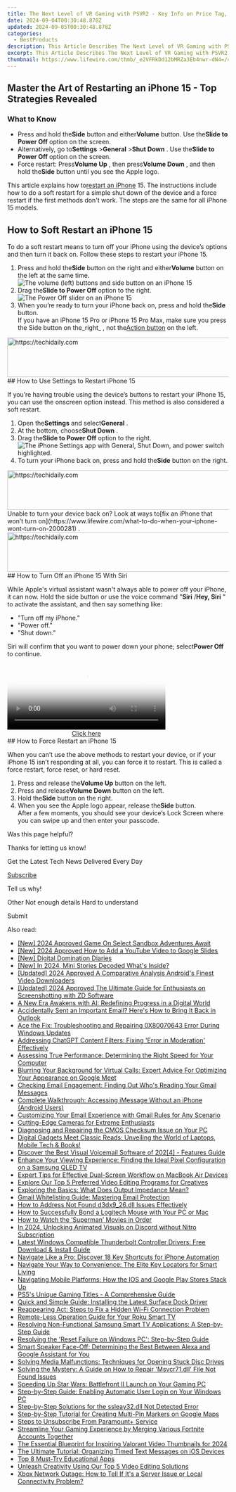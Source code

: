 ```yaml
---
title: The Next Level of VR Gaming with PSVR2 - Key Info on Price Tag, Spec Sheets & Arrival Date
date: 2024-09-04T00:30:48.878Z
updated: 2024-09-05T00:30:48.878Z
categories:
  - BestProducts
description: This Article Describes The Next Level of VR Gaming with PSVR2 - Key Info on Price Tag, Spec Sheets & Arrival Date
excerpt: This Article Describes The Next Level of VR Gaming with PSVR2 - Key Info on Price Tag, Spec Sheets & Arrival Date
thumbnail: https://www.lifewire.com/thmb/_e2VFRkDd12bMRZa3Eb4nwr-dN4=/400x300/filters:no_upscale():max_bytes(150000):strip_icc():format(webp)/psvr2-headset-controllers-45d5e11f5c364b2faff3a67d9e13861c.jpg
---
```


## Master the Art of Restarting an iPhone 15 - Top Strategies Revealed
### What to Know

* Press and hold the**Side** button and either**Volume** button. Use the**Slide to Power Off** option on the screen.
* Alternatively, go to**Settings** \>**General** \>**Shut Down** . Use the**Slide to Power Off** option on the screen.
* Force restart: Press**Volume Up** , then press**Volume Down** , and then hold the**Side** button until you see the Apple logo.

 This article explains how to[restart an iPhone](https://www.lifewire.com/how-to-restart-iphone-2000288) 15\. The instructions include how to do a soft restart for a simple shut down of the device and a force restart if the first methods don't work. The steps are the same for all iPhone 15 models.

## How to Soft Restart an iPhone 15

 To do a soft restart means to turn off your iPhone using the device’s options and then turn it back on. Follow these steps to restart your iPhone 15.

1. Press and hold the**Side** button on the right and either**Volume** button on the left at the same time.  
![The volume (left) buttons and side button on an iPhone 15](https://www.lifewire.com/thmb/TmHUOU_P6SpM3wMTkgaBlQ6knbg=/1500x0/filters:no_upscale():max_bytes(150000):strip_icc():format(webp)/Side-and-Volume-buttons-on-iPhone-15-Pro-ce7f29a6f4bb4cf3bb66ea8b0b928ba3.jpg)
2. Drag the**Slide to Power Off** option to the right.  
![The Power Off slider on an iPhone 15](https://www.lifewire.com/thmb/_gkqlHLFwAAe43qTejESczVRQeE=/1500x0/filters:no_upscale():max_bytes(150000):strip_icc():format(webp)/iPhone15-Power-Off-Slider-8662940-84a3f064e5dc4278b8c8abb4a8bcbf56-a833a36d8094471694b628adb004cc60.jpg)
3. When you’re ready to turn your iPhone back on, press and hold the**Side** button.  
 If you have an iPhone 15 Pro or iPhone 15 Pro Max, make sure you press the Side button on the_right_ , not the[Action button](https://www.lifewire.com/use-action-button-on-iphone-15-pro-7972021) on the left.

<!-- affiliate ads begin -->
<a href="https://coinrule.sjv.io/c/5597632/1958378/18409" target="_top" id="1958378">
  <img src="//a.impactradius-go.com/display-ad/18409-1958378" border="0" alt="https://techidaily.com" width="728" height="90"/>
</a>
<img height="0" width="0" src="https://coinrule.sjv.io/i/5597632/1958378/18409" style="position:absolute;visibility:hidden;" border="0" />
<!-- affiliate ads end -->
## How to Use Settings to Restart iPhone 15

 If you’re having trouble using the device’s buttons to restart your iPhone 15, you can use the onscreen option instead. This method is also considered a soft restart.

1. Open the**Settings** and select**General** .
2. At the bottom, choose**Shut Down** .
3. Drag the**Slide to Power Off** option to the right.  
![The iPhone Settings app with General, Shut Down, and power switch highlighted.](https://www.lifewire.com/thmb/qkqSasRdubWydWHUBG5CkQeJstI=/1500x0/filters:no_upscale():max_bytes(150000):strip_icc():format(webp)/Turn-Of-iPhone-15-Pro-in-Settings-6be83e8413504c42b9bc2f146153f7da.jpg)
4. To turn your iPhone back on, press and hold the**Side** button on the right.  
<!-- affiliate ads begin -->
<a href="https://appsumo.8odi.net/c/5597632/2075472/7443" target="_top" id="2075472">
  <img src="//a.impactradius-go.com/display-ad/7443-2075472" border="0" alt="https://techidaily.com" width="728" height="90"/>
</a>
<img height="0" width="0" src="https://appsumo.8odi.net/i/5597632/2075472/7443" style="position:absolute;visibility:hidden;" border="0" />
<!-- affiliate ads end -->
 Unable to turn your device back on? Look at ways to[fix an iPhone that won’t turn on](https://www.lifewire.com/what-to-do-when-your-iphone-wont-turn-on-2000281) .

<!-- affiliate ads begin -->
<a href="https://appsumo.8odi.net/c/5597632/2100538/7443" target="_top" id="2100538">
  <img src="//a.impactradius-go.com/display-ad/7443-2100538" border="0" alt="https://techidaily.com" width="728" height="90"/>
</a>
<img height="0" width="0" src="https://appsumo.8odi.net/i/5597632/2100538/7443" style="position:absolute;visibility:hidden;" border="0" />
<!-- affiliate ads end -->
## How to Turn Off an iPhone 15 With Siri

 While Apple's virtual assistant wasn't always able to power off your iPhone, it can now. Hold the side button or use the voice command "**Siri** /**Hey, Siri** " to activate the assistant, and then say something like:

* "Turn off my iPhone."
* "Power off."
* "Shut down."

 Siri will confirm that you want to power down your phone; select**Power Off** to continue.

<!-- affiliate ads begin -->
<span id="1983588">
					<video width="360" height="150" style="cursor:pointer"
           poster="//a.impactradius-go.com/display-clicktoplayimage/1983588.png"
           onclick="if(!this.playClicked){this.play();this.setAttribute('controls',true);this.playClicked=true;}">
	   <source src="//a.impactradius-go.com/display-ad/22993-1983588">
	   <img src="//a.impactradius-go.com/display-clicktoplayimage/1983588.png" style="border: none; height: 100%; width: 100%; object-fit: contain">
	</video>
	<div style="width:360px;text-align:center"><a href="javascript:window.open(decodeURIComponent('https%3A%2F%2Fhomestyler.sjv.io%2Fc%2F5597632%2F1983588%2F22993'), '_blank');void(0);">Click here</a></div>
</span>
<img height="0" width="0" src="https://imp.pxf.io/i/5597632/1983588/22993" style="position:absolute;visibility:hidden;" border="0" />
<!-- affiliate ads end -->
## How to Force Restart an iPhone 15

 When you can’t use the above methods to restart your device, or if your iPhone 15 isn’t responding at all, you can force it to restart. This is called a force restart, force reset, or hard reset.

1. Press and release the**Volume Up** button on the left.
2. Press and release**Volume Down** button on the left.
3. Hold the**Side** button on the right.
4. When you see the Apple logo appear, release the**Side** button.  
 After a few moments, you should see your device’s Lock Screen where you can swipe up and then enter your passcode.

Was this page helpful?

Thanks for letting us know!

 Get the Latest Tech News Delivered Every Day

[Subscribe](https://www.lifewire.com/#)

Tell us why!

 Other  Not enough details  Hard to understand

 Submit

<ins class="adsbygoogle"
     style="display:block"
     data-ad-format="autorelaxed"
     data-ad-client="ca-pub-7571918770474297"
     data-ad-slot="1223367746"></ins>



<ins class="adsbygoogle"
     style="display:block"
     data-ad-client="ca-pub-7571918770474297"
     data-ad-slot="8358498916"
     data-ad-format="auto"
     data-full-width-responsive="true"></ins>

<span class="atpl-alsoreadstyle">Also read:</span>
<div><ul>
<li><a href="https://digital-screen-recording.techidaily.com/new-2024-approved-game-on-select-sandbox-adventures-await/"><u>[New] 2024 Approved  Game On  Select Sandbox Adventures Await</u></a></li>
<li><a href="https://eaxpv-info.techidaily.com/new-2024-approved-how-to-add-a-youtube-video-to-google-slides/"><u>[New] 2024 Approved  How to Add a YouTube Video to Google Slides</u></a></li>
<li><a href="https://twitter-videos.techidaily.com/new-digital-domination-diaries/"><u>[New] Digital Domination Diaries</u></a></li>
<li><a href="https://youtube-data.techidaily.com/n-2024-mini-stories-decoded-whats-inside/"><u>[New] In 2024, Mini Stories Decoded  What's Inside?</u></a></li>
<li><a href="https://youtube-blog.techidaily.com/ed-2024-approved-a-comparative-analysis-androids-finest-video-downloaders/"><u>[Updated] 2024 Approved  A Comparative Analysis  Android's Finest Video Downloaders</u></a></li>
<li><a href="https://screen-activity-recording.techidaily.com/updated-2024-approved-the-ultimate-guide-for-enthusiasts-on-screenshotting-with-zd-software/"><u>[Updated] 2024 Approved  The Ultimate Guide for Enthusiasts on Screenshotting with ZD Software</u></a></li>
<li><a href="https://techno-recovery.techidaily.com/a-new-era-awakens-with-ai-redefining-progress-in-a-digital-world/"><u>A New Era Awakens with AI: Redefining Progress in a Digital World</u></a></li>
<li><a href="https://techno-recovery.techidaily.com/1722873410868-accidentally-sent-an-important-email-heres-how-to-bring-it-back-in-outlook/"><u>Accidentally Sent an Important Email? Here's How to Bring It Back in Outlook</u></a></li>
<li><a href="https://win-howtos.techidaily.com/ace-the-fix-troubleshooting-and-repairing-0x80070643-error-during-windows-updates/"><u>Ace the Fix: Troubleshooting and Repairing 0X80070643 Error During Windows Updates</u></a></li>
<li><a href="https://techno-recovery.techidaily.com/addressing-chatgpt-content-filters-fixing-error-in-moderation-effectively/"><u>Addressing ChatGPT Content Filters: Fixing 'Error in Moderation' Effectively</u></a></li>
<li><a href="https://techno-recovery.techidaily.com/assessing-true-performance-determining-the-right-speed-for-your-computer/"><u>Assessing True Performance: Determining the Right Speed for Your Computer</u></a></li>
<li><a href="https://techno-recovery.techidaily.com/blurring-your-background-for-virtual-calls-expert-advice-for-optimizing-your-appearance-on-google-meet/"><u>Blurring Your Background for Virtual Calls: Expert Advice For Optimizing Your Appearance on Google Meet</u></a></li>
<li><a href="https://techno-recovery.techidaily.com/checking-email-engagement-finding-out-whos-reading-your-gmail-messages/"><u>Checking Email Engagement: Finding Out Who's Reading Your Gmail Messages</u></a></li>
<li><a href="https://techno-recovery.techidaily.com/complete-walkthrough-accessing-imessage-without-an-iphone-android-users/"><u>Complete Walkthrough: Accessing iMessage Without an iPhone (Android Users)</u></a></li>
<li><a href="https://techno-recovery.techidaily.com/customizing-your-email-experience-with-gmail-rules-for-any-scenario/"><u>Customizing Your Email Experience with Gmail Rules for Any Scenario</u></a></li>
<li><a href="https://extra-tips.techidaily.com/cutting-edge-cameras-for-extreme-enthusiasts/"><u>Cutting-Edge Cameras for Extreme Enthusiasts</u></a></li>
<li><a href="https://techno-recovery.techidaily.com/diagnosing-and-repairing-the-cmos-checksum-issue-on-your-pc/"><u>Diagnosing and Repairing the CMOS Checksum Issue on Your PC</u></a></li>
<li><a href="https://techno-recovery.techidaily.com/1722891682335-digital-gadgets-meet-classic-reads-unveiling-the-world-of-laptops-mobile-tech-and-books/"><u>Digital Gadgets Meet Classic Reads: Unveiling the World of Laptops, Mobile Tech & Books!</u></a></li>
<li><a href="https://techno-recovery.techidaily.com/discover-the-best-visual-voicemail-software-of-2024-features-guide/"><u>Discover the Best Visual Voicemail Software of 202[4] - Features Guide</u></a></li>
<li><a href="https://techno-recovery.techidaily.com/enhance-your-viewing-experience-finding-the-ideal-pixel-configuration-on-a-samsung-qled-tv/"><u>Enhance Your Viewing Experience: Finding the Ideal Pixel Configuration on a Samsung QLED TV</u></a></li>
<li><a href="https://techno-recovery.techidaily.com/expert-tips-for-effective-dual-screen-workflow-on-macbook-air-devices/"><u>Expert Tips for Effective Dual-Screen Workflow on MacBook Air Devices</u></a></li>
<li><a href="https://techno-recovery.techidaily.com/explore-our-top-5-preferred-video-editing-programs-for-creatives/"><u>Explore Our Top 5 Preferred Video Editing Programs for Creatives</u></a></li>
<li><a href="https://techno-recovery.techidaily.com/exploring-the-basics-what-does-output-impedance-mean/"><u>Exploring the Basics: What Does Output Impedance Mean?</u></a></li>
<li><a href="https://techno-recovery.techidaily.com/gmail-whitelisting-guide-mastering-email-protection/"><u>Gmail Whitelisting Guide: Mastering Email Protection</u></a></li>
<li><a href="https://techno-recovery.techidaily.com/how-to-address-not-found-d3dx926dll-issues-effectively/"><u>How to Address Not Found d3dx9_26.dll Issues Effectively</u></a></li>
<li><a href="https://techno-recovery.techidaily.com/how-to-successfully-bond-a-logitech-mouse-with-your-pc-or-mac/"><u>How to Successfully Bond a Logitech Mouse with Your PC or Mac</u></a></li>
<li><a href="https://techno-recovery.techidaily.com/1722895644119-how-to-watch-the-superman-movies-in-order/"><u>How to Watch the ‘Superman’ Movies in Order</u></a></li>
<li><a href="https://discord-videos.techidaily.com/in-2024-unlocking-animated-visuals-on-discord-without-nitro-subscription/"><u>In 2024, Unlocking Animated Visuals on Discord without Nitro Subscription</u></a></li>
<li><a href="https://hardware-updates.techidaily.com/latest-windows-compatible-thunderbolt-controller-drivers-free-download-and-install-guide/"><u>Latest Windows Compatible Thunderbolt Controller Drivers: Free Download & Install Guide</u></a></li>
<li><a href="https://techno-recovery.techidaily.com/navigate-like-a-pro-discover-18-key-shortcuts-for-iphone-automation/"><u>Navigate Like a Pro: Discover 18 Key Shortcuts for iPhone Automation</u></a></li>
<li><a href="https://techno-recovery.techidaily.com/navigate-your-way-to-convenience-the-elite-key-locators-for-smart-living/"><u>Navigate Your Way to Convenience: The Elite Key Locators for Smart Living</u></a></li>
<li><a href="https://techno-recovery.techidaily.com/navigating-mobile-platforms-how-the-ios-and-google-play-stores-stack-up/"><u>Navigating Mobile Platforms: How the IOS and Google Play Stores Stack Up</u></a></li>
<li><a href="https://techno-recovery.techidaily.com/ps5s-unique-gaming-titles-a-comprehensive-guide/"><u>PS5's Unique Gaming Titles - A Comprehensive Guide</u></a></li>
<li><a href="https://driver-download.techidaily.com/quick-and-simple-guide-installing-the-latest-surface-dock-driver/"><u>Quick and Simple Guide: Installing the Latest Surface Dock Driver</u></a></li>
<li><a href="https://techno-recovery.techidaily.com/reappearing-act-steps-to-fix-a-hidden-wi-fi-connection-problem/"><u>Reappearing Act: Steps to Fix a Hidden Wi-Fi Connection Problem</u></a></li>
<li><a href="https://techno-recovery.techidaily.com/remote-less-operation-guide-for-your-roku-smart-tv/"><u>Remote-Less Operation Guide for Your Roku Smart TV</u></a></li>
<li><a href="https://techno-recovery.techidaily.com/resolving-non-functional-samsung-smart-tv-applications-a-step-by-step-guide/"><u>Resolving Non-Functional Samsung Smart TV Applications: A Step-by-Step Guide</u></a></li>
<li><a href="https://techno-recovery.techidaily.com/resolving-the-reset-failure-on-windows-pc-step-by-step-guide/"><u>Resolving the 'Reset Failure on Windows PC': Step-by-Step Guide</u></a></li>
<li><a href="https://techno-recovery.techidaily.com/smart-speaker-face-off-determining-the-best-between-alexa-and-google-assistant-for-you/"><u>Smart Speaker Face-Off: Determining the Best Between Alexa and Google Assistant for You</u></a></li>
<li><a href="https://techno-recovery.techidaily.com/solving-media-malfunctions-techniques-for-opening-stuck-disc-drives/"><u>Solving Media Malfunctions: Techniques for Opening Stuck Disc Drives</u></a></li>
<li><a href="https://techno-recovery.techidaily.com/solving-the-mystery-a-guide-on-how-to-repair-msvcr71dll-file-not-found-issues/"><u>Solving the Mystery: A Guide on How to Repair 'Msvcr71.dll' File Not Found Issues</u></a></li>
<li><a href="https://win-blog.techidaily.com/speeding-up-star-wars-battlefront-ii-launch-on-your-gaming-pc/"><u>Speeding Up Star Wars: Battlefront II Launch on Your Gaming PC</u></a></li>
<li><a href="https://techno-recovery.techidaily.com/step-by-step-guide-enabling-automatic-user-login-on-your-windows-pc/"><u>Step-by-Step Guide: Enabling Automatic User Login on Your Windows PC</u></a></li>
<li><a href="https://techno-recovery.techidaily.com/step-by-step-solutions-for-the-ssleay32dll-not-detected-error/"><u>Step-by-Step Solutions for the ssleay32.dll Not Detected Error</u></a></li>
<li><a href="https://techno-recovery.techidaily.com/step-by-step-tutorial-for-creating-multi-pin-markers-on-google-maps/"><u>Step-by-Step Tutorial for Creating Multi-Pin Markers on Google Maps</u></a></li>
<li><a href="https://techno-recovery.techidaily.com/steps-to-unsubscribe-from-paramountplus-service/"><u>Steps to Unsubscribe From Paramount+ Service</u></a></li>
<li><a href="https://techno-recovery.techidaily.com/streamline-your-gaming-experience-by-merging-various-fortnite-accounts-together/"><u>Streamline Your Gaming Experience by Merging Various Fortnite Accounts Together</u></a></li>
<li><a href="https://facebook-video-share.techidaily.com/the-essential-blueprint-for-inspiring-valorant-video-thumbnails-for-2024/"><u>The Essential Blueprint for Inspiring Valorant Video Thumbnails for 2024</u></a></li>
<li><a href="https://techno-recovery.techidaily.com/the-ultimate-tutorial-organizing-timed-text-messages-on-ios-devices/"><u>The Ultimate Tutorial: Organizing Timed Text Messages on iOS Devices</u></a></li>
<li><a href="https://techno-recovery.techidaily.com/top-8-must-try-educational-apps/"><u>Top 8 Must-Try Educational Apps</u></a></li>
<li><a href="https://techno-recovery.techidaily.com/unleash-creativity-using-our-top-5-video-editing-solutions/"><u>Unleash Creativity Using Our Top 5 Video Editing Solutions</u></a></li>
<li><a href="https://techno-recovery.techidaily.com/xbox-network-outage-how-to-tell-if-its-a-server-issue-or-local-connectivity-problem/"><u>Xbox Network Outage: How to Tell If It's a Server Issue or Local Connectivity Problem?</u></a></li>
</ul></div>
